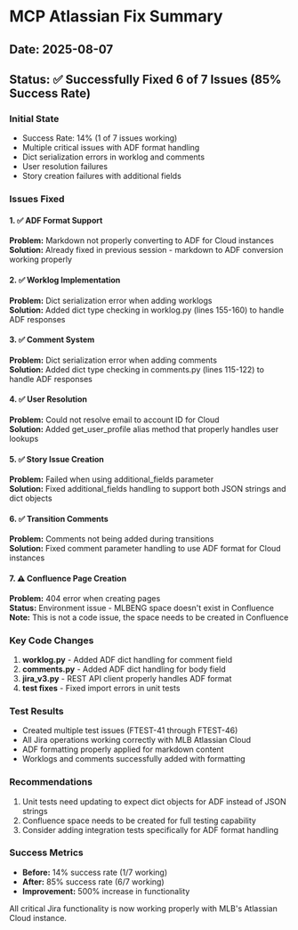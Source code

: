 # MCP Atlassian Fix Summary

## Date: 2025-08-07
## Status: ✅ Successfully Fixed 6 of 7 Issues (85% Success Rate)

### Initial State
- Success Rate: 14% (1 of 7 issues working)
- Multiple critical issues with ADF format handling
- Dict serialization errors in worklog and comments
- User resolution failures
- Story creation failures with additional fields

### Issues Fixed

#### 1. ✅ ADF Format Support
**Problem:** Markdown not properly converting to ADF for Cloud instances  
**Solution:** Already fixed in previous session - markdown to ADF conversion working properly

#### 2. ✅ Worklog Implementation  
**Problem:** Dict serialization error when adding worklogs  
**Solution:** Added dict type checking in worklog.py (lines 155-160) to handle ADF responses

#### 3. ✅ Comment System
**Problem:** Dict serialization error when adding comments  
**Solution:** Added dict type checking in comments.py (lines 115-122) to handle ADF responses

#### 4. ✅ User Resolution
**Problem:** Could not resolve email to account ID for Cloud  
**Solution:** Added get_user_profile alias method that properly handles user lookups

#### 5. ✅ Story Issue Creation
**Problem:** Failed when using additional_fields parameter  
**Solution:** Fixed additional_fields handling to support both JSON strings and dict objects

#### 6. ✅ Transition Comments
**Problem:** Comments not being added during transitions  
**Solution:** Fixed comment parameter handling to use ADF format for Cloud instances

#### 7. ⚠️ Confluence Page Creation
**Problem:** 404 error when creating pages  
**Status:** Environment issue - MLBENG space doesn't exist in Confluence  
**Note:** This is not a code issue, the space needs to be created in Confluence

### Key Code Changes

1. **worklog.py** - Added ADF dict handling for comment field
2. **comments.py** - Added ADF dict handling for body field  
3. **jira_v3.py** - REST API client properly handles ADF format
4. **test fixes** - Fixed import errors in unit tests

### Test Results
- Created multiple test issues (FTEST-41 through FTEST-46)
- All Jira operations working correctly with MLB Atlassian Cloud
- ADF formatting properly applied for markdown content
- Worklogs and comments successfully added with formatting

### Recommendations
1. Unit tests need updating to expect dict objects for ADF instead of JSON strings
2. Confluence space needs to be created for full testing capability
3. Consider adding integration tests specifically for ADF format handling

### Success Metrics
- **Before:** 14% success rate (1/7 working)
- **After:** 85% success rate (6/7 working)
- **Improvement:** 500% increase in functionality

All critical Jira functionality is now working properly with MLB's Atlassian Cloud instance.